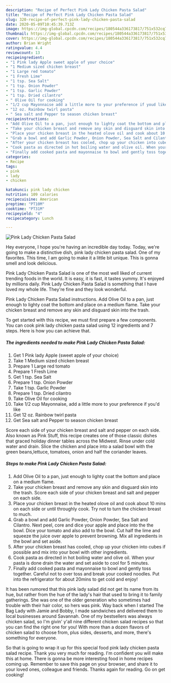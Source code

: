 ```yaml
---
description: "Recipe of Perfect Pink Lady Chicken Pasta Salad"
title: "Recipe of Perfect Pink Lady Chicken Pasta Salad"
slug: 320-recipe-of-perfect-pink-lady-chicken-pasta-salad
date: 2020-05-09T10:45:39.713Z
image: https://img-global.cpcdn.com/recipes/180544a336173817/751x532cq70/pink-lady-chicken-pasta-salad-recipe-main-photo.jpg
thumbnail: https://img-global.cpcdn.com/recipes/180544a336173817/751x532cq70/pink-lady-chicken-pasta-salad-recipe-main-photo.jpg
cover: https://img-global.cpcdn.com/recipes/180544a336173817/751x532cq70/pink-lady-chicken-pasta-salad-recipe-main-photo.jpg
author: Brian Wright
ratingvalue: 4.4
reviewcount: 13
recipeingredient:
- "1 Pink lady Apple sweet apple of your choice"
- "1 Medium sized chicken breast"
- "1 Large red tomato"
- "1 Fresh Lime"
- "1 tsp. Sea Salt"
- "1 tsp. Onion Powder"
- "1 tsp. Garlic Powder"
- "1 tsp. Dried cilantro"
- " Olive Oil for cooking"
- "1/2 cup Mayonnaise add a little more to your preference if youd like"
- "12 oz. Rainbow twirl pasta"
- " Sea salt and Pepper to season chicken breast"
recipeinstructions:
- "Add Olive Oil to a pan, just enough to lighty coat the bottom and place on a medium flame."
- "Take your chicken breast and remove any skin and disguard skin into the trash. Score each side of your chicken breast and salt and pepper on each side."
- "Place your chicken breast in the heated olove oil and cook about 10 mins on each side or until throughly cook. Try not to turn the chicken breast to much."
- "Grab a bowl and add Garlic Powder, Onion Powder, Sea Salt and Cilantro. Next peel, core and dice your apple and place into the the bowl. Dice your tomato and also add to the bowl. Cut half the lime and squeeze the juice over apple to prevent browning. Mix all ingredients in the bowl and set aside."
- "After your chicken breast has cooled, chop up your chicken into cubes if possible and mix into your bowl with other ingredients."
- "Cook pasta as directed in hot boiling water and olive oil. When your pasta is done drain the water and set aside to cool for 5 minutes."
- "Finally add cooked pasta and mayonnaise to bowl and gently toss together. Careful not to over toss and break your cooked noodles. Put into the refrigerator for about 20mins to get cold and enjoy!"
categories:
- Recipe
tags:
- pink
- lady
- chicken

katakunci: pink lady chicken 
nutrition: 109 calories
recipecuisine: American
preptime: "PT10M"
cooktime: "PT31M"
recipeyield: "4"
recipecategory: Lunch

---
```



![Pink Lady Chicken Pasta Salad](https://img-global.cpcdn.com/recipes/180544a336173817/751x532cq70/pink-lady-chicken-pasta-salad-recipe-main-photo.jpg)

Hey everyone, I hope you're having an incredible day today. Today, we're going to make a distinctive dish, pink lady chicken pasta salad. One of my favorites. This time, I am going to make it a little bit unique. This is gonna smell and look delicious.

Pink Lady Chicken Pasta Salad is one of the most well liked of current trending foods in the world. It is easy, it is fast, it tastes yummy. It's enjoyed by millions daily. Pink Lady Chicken Pasta Salad is something that I have loved my whole life. They're fine and they look wonderful.

Pink Lady Chicken Pasta Salad instructions. Add Olive Oil to a pan, just enough to lighty coat the bottom and place on a medium flame. Take your chicken breast and remove any skin and disguard skin into the trash.


To get started with this recipe, we must first prepare a few components. You can cook pink lady chicken pasta salad using 12 ingredients and 7 steps. Here is how you can achieve that.

<!--inarticleads1-->

##### The ingredients needed to make Pink Lady Chicken Pasta Salad:

1. Get 1 Pink lady Apple (sweet apple of your choice)
1. Take 1 Medium sized chicken breast
1. Prepare 1 Large red tomato
1. Prepare 1 Fresh Lime
1. Get 1 tsp. Sea Salt
1. Prepare 1 tsp. Onion Powder
1. Take 1 tsp. Garlic Powder
1. Prepare 1 tsp. Dried cilantro
1. Take  Olive Oil for cooking
1. Take 1/2 cup Mayonnaise, add a little more to your preference if you&#39;d like
1. Get 12 oz. Rainbow twirl pasta
1. Get  Sea salt and Pepper to season chicken breast


Score each side of your chicken breast and salt and pepper on each side. Also known as Pink Stuff, this recipe creates one of those classic dishes that graced holiday dinner tables across the Midwest. Rinse under cold water and drain. Slice the chicken and place into a salad bowl with the green beans,lettuce, tomatoes, onion and half the coriander leaves. 

<!--inarticleads2-->

##### Steps to make Pink Lady Chicken Pasta Salad:

1. Add Olive Oil to a pan, just enough to lighty coat the bottom and place on a medium flame.
1. Take your chicken breast and remove any skin and disguard skin into the trash. Score each side of your chicken breast and salt and pepper on each side.
1. Place your chicken breast in the heated olove oil and cook about 10 mins on each side or until throughly cook. Try not to turn the chicken breast to much.
1. Grab a bowl and add Garlic Powder, Onion Powder, Sea Salt and Cilantro. Next peel, core and dice your apple and place into the the bowl. Dice your tomato and also add to the bowl. Cut half the lime and squeeze the juice over apple to prevent browning. Mix all ingredients in the bowl and set aside.
1. After your chicken breast has cooled, chop up your chicken into cubes if possible and mix into your bowl with other ingredients.
1. Cook pasta as directed in hot boiling water and olive oil. When your pasta is done drain the water and set aside to cool for 5 minutes.
1. Finally add cooked pasta and mayonnaise to bowl and gently toss together. Careful not to over toss and break your cooked noodles. Put into the refrigerator for about 20mins to get cold and enjoy!


It has been rumored that this pink lady salad did not get its name from its hue, but rather from the hue of the lady&#39;s hair that used to bring it to family gatherings. She was one of the older generation who sometimes had trouble with their hair color, so hers was pink. Way back when I started The Bag Lady with Jamie and Bobby, I made sandwiches and delivered them to local businesses around Savannah. One of my bestsellers was always chicken salad, so I&#39;m givin&#39; y&#39;all nine different chicken salad recipes so that you can find the right one for you! With more than a dozen flavors of chicken salad to choose from, plus sides, desserts, and more, there&#39;s something for everyone. 

So that is going to wrap it up for this special food pink lady chicken pasta salad recipe. Thank you very much for reading. I'm confident you will make this at home. There is gonna be more interesting food in home recipes coming up. Remember to save this page on your browser, and share it to your loved ones, colleague and friends. Thanks again for reading. Go on get cooking!
